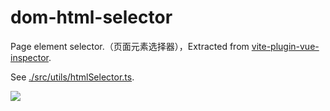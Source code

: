 # dom-html-selector

Page element selector.（页面元素选择器），Extracted from [vite-plugin-vue-inspector](https://github.com/webfansplz/vite-plugin-vue-inspector).

See [./src/utils/htmlSelector.ts](./src/utils/htmlSelector.ts).

![](./preview.gif)
